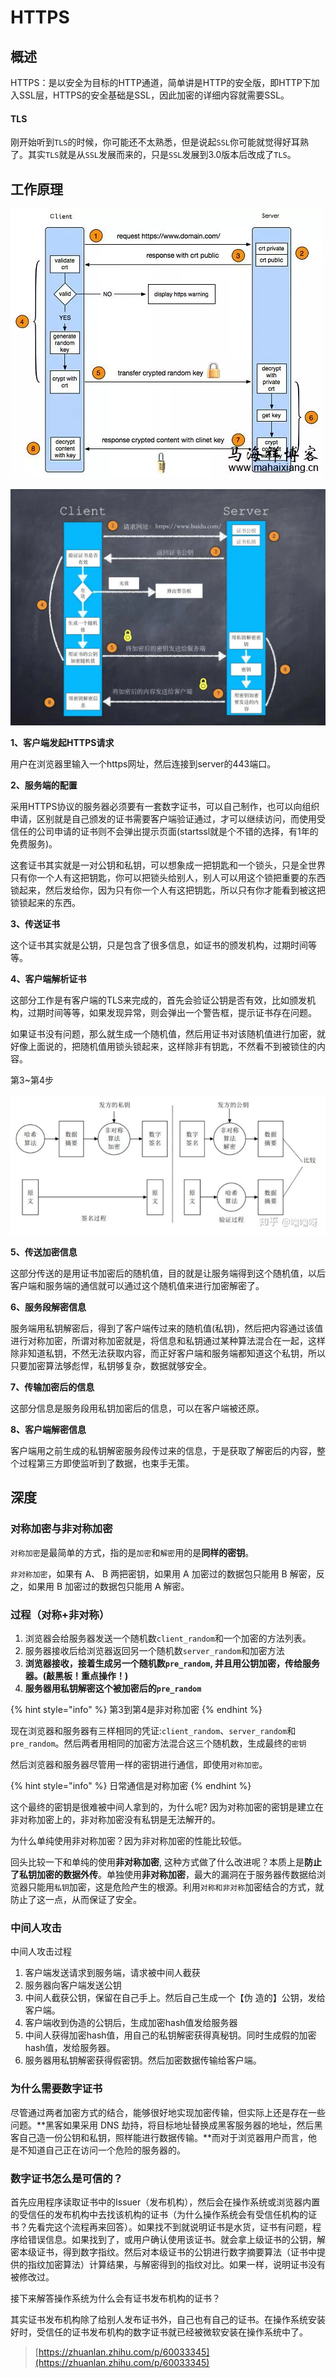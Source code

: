 # HTTPS

## 概述

HTTPS：是以安全为目标的HTTP通道，简单讲是HTTP的安全版，即HTTP下加入SSL层，HTTPS的安全基础是SSL，因此加密的详细内容就需要SSL。

#### TLS

刚开始听到`TLS`的时候，你可能还不太熟悉，但是说起`SSL`你可能就觉得好耳熟了。其实`TLS`就是从`SSL`发展而来的，只是`SSL`发展到3.0版本后改成了`TLS`。

## 工作原理

![](../../.gitbook/assets/image%20%2827%29.png)

![](../../.gitbook/assets/image%20%28189%29.png)

**1、客户端发起HTTPS请求**

用户在浏览器里输入一个https网址，然后连接到server的443端口。

**2、服务端的配置**

采用HTTPS协议的服务器必须要有一套数字证书，可以自己制作，也可以向组织申请，区别就是自己颁发的证书需要客户端验证通过，才可以继续访问，而使用受信任的公司申请的证书则不会弹出提示页面\(startssl就是个不错的选择，有1年的免费服务\)。

这套证书其实就是一对公钥和私钥，可以想象成一把钥匙和一个锁头，只是全世界只有你一个人有这把钥匙，你可以把锁头给别人，别人可以用这个锁把重要的东西锁起来，然后发给你，因为只有你一个人有这把钥匙，所以只有你才能看到被这把锁锁起来的东西。

**3、传送证书**

这个证书其实就是公钥，只是包含了很多信息，如证书的颁发机构，过期时间等等。

**4、客户端解析证书**

这部分工作是有客户端的TLS来完成的，首先会验证公钥是否有效，比如颁发机构，过期时间等等，如果发现异常，则会弹出一个警告框，提示证书存在问题。

如果证书没有问题，那么就生成一个随机值，然后用证书对该随机值进行加密，就好像上面说的，把随机值用锁头锁起来，这样除非有钥匙，不然看不到被锁住的内容。

第3~第4步

![](../../.gitbook/assets/image%20%2814%29.png)

**5、传送加密信息**

这部分传送的是用证书加密后的随机值，目的就是让服务端得到这个随机值，以后客户端和服务端的通信就可以通过这个随机值来进行加密解密了。

**6、服务段解密信息**

服务端用私钥解密后，得到了客户端传过来的随机值\(私钥\)，然后把内容通过该值进行对称加密，所谓对称加密就是，将信息和私钥通过某种算法混合在一起，这样除非知道私钥，不然无法获取内容，而正好客户端和服务端都知道这个私钥，所以只要加密算法够彪悍，私钥够复杂，数据就够安全。

**7、传输加密后的信息**

这部分信息是服务段用私钥加密后的信息，可以在客户端被还原。

**8、客户端解密信息**

客户端用之前生成的私钥解密服务段传过来的信息，于是获取了解密后的内容，整个过程第三方即使监听到了数据，也束手无策。

## 深度

### 对称加密与非对称加密

`对称加密`是最简单的方式，指的是`加密`和`解密`用的是**同样的密钥**。

`非对称加密`，如果有 A、 B 两把密钥，如果用 A 加密过的数据包只能用 B 解密，反之，如果用 B 加密过的数据包只能用 A 解密。

### 过程（对称+非对称）

1. 浏览器会给服务器发送一个随机数`client_random`和一个加密的方法列表。
2. 服务器接收后给浏览器返回另一个随机数`server_random`和加密方法
3. **浏览器接收，接着生成另一个随机数`pre_random`, 并且用公钥加密，传给服务器。\(敲黑板！重点操作！\)**
4. **服务器用私钥解密这个被加密后的`pre_random`**

{% hint style="info" %}
第3到第4是非对称加密
{% endhint %}

现在浏览器和服务器有三样相同的凭证:`client_random`、`server_random`和`pre_random`。然后两者用相同的加密方法混合这三个随机数，生成最终的`密钥`

然后浏览器和服务器尽管用一样的密钥进行通信，即使用`对称加密`。

{% hint style="info" %}
日常通信是对称加密
{% endhint %}

这个最终的密钥是很难被中间人拿到的，为什么呢? 因为对称加密的密钥是建立在非对称加密上的，非对称加密没有私钥是无法解开的。

为什么单纯使用非对称加密？因为非对称加密的性能比较低。

回头比较一下和单纯的使用**非对称加密**, 这种方式做了什么改进呢？本质上是**防止了私钥加密的数据外传**。单独使用**非对称加密**，最大的漏洞在于服务器传数据给浏览器只能用`私钥`加密，这是危险产生的根源。利用`对称和非对称`加密结合的方式，就防止了这一点，从而保证了安全。

### 中间人攻击

中间人攻击过程 

1. 客户端发送请求到服务端，请求被中间人截获
2. 服务器向客户端发送公钥
3. 中间人截获公钥，保留在自己手上。然后自己生成一个【伪 造的】公钥，发给客户端。
4. 客户端收到伪造的公钥后，生成加密hash值发给服务器
5. 中间人获得加密hash值，用自己的私钥解密获得真秘钥。同时生成假的加密hash值，发给服务器。
6. 服务器用私钥解密获得假密钥。然后加密数据传输给客户端。

### 为什么需要数字证书

尽管通过两者加密方式的结合，能够很好地实现加密传输，但实际上还是存在一些问题。**黑客如果采用 DNS 劫持，将目标地址替换成黑客服务器的地址，然后黑客自己造一份公钥和私钥，照样能进行数据传输。**而对于浏览器用户而言，他是不知道自己正在访问一个危险的服务器的。

### 数字证书怎么是可信的？

首先应用程序读取证书中的Issuer（发布机构），然后会在操作系统或浏览器内置的受信任的发布机构中去找该机构的证书（为什么操作系统会有受信任机构的证书？先看完这个流程再来回答）。如果找不到就说明证书是水货，证书有问题，程序给错误信息。如果找到了，或用户确认使用该证书。就会拿上级证书的公钥，解密本级证书，得到数字指纹。然后对本级证书的公钥进行数字摘要算法（证书中提供的指纹加密算法）计算结果，与解密得到的指纹对比。如果一样，说明证书没有被修改过。

接下来解答操作系统为什么会有证书发布机构的证书？

其实证书发布机构除了给别人发布证书外，自己也有自己的证书。在操作系统安装好时，受信任的证书发布机构的数字证书就已经被微软安装在操作系统中了。

> [https://zhuanlan.zhihu.com/p/60033345](https://zhuanlan.zhihu.com/p/60033345)





